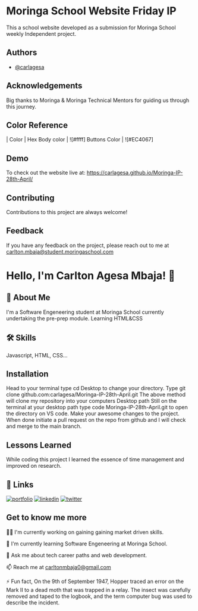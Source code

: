 
# Moringa School Website Friday IP

This a school website developed as a submission for
Moringa School weekly Independent project.

## Authors

- [@carlagesa](https://github.com/carlagesa)

## Acknowledgements

 Big thanks to Moringa & Moringa Technical Mentors for guiding us
 through this journey.

## Color Reference

| Color              |  Hex
Body color           | ![#ffff]
Buttons Color        | ![#EC4067]

## Demo

To check out the website live at:
<https://carlagesa.github.io/Moringa-IP-28th-April/>

## Contributing

Contributions to this project are always welcome!

## Feedback

If you have any feedback on the project, please reach out to me at
 carlton.mbaja@student.moringaschool.com

# Hello, I'm Carlton Agesa Mbaja! 👋

## 🚀 About Me

I'm a Software Engeneering student at Moringa School
currently undertaking the pre-prep module.
Learning HTML&CSS

## 🛠 Skills

Javascript, HTML, CSS...

## Installation

Head to your terminal  type cd Desktop to change your directory.
Type    git clone github.com:carlagesa/Moringa-IP-28th-April.git
The above method will clone my repository into your computers Desktop path
Still on the terminal at your desktop path type code Moringa-IP-28th-April.git to open the directory on VS code.
Make your awesome changes to the project.
When done initiate a pull request on the repo from github and I will check and merge to the main branch.

## Lessons Learned

While coding this project I learned the essence of time management and improved on research.

## 🔗 Links

[![portfolio](https://img.shields.io/badge/my_portfolio-000?style=for-the-badge&logo=ko-fi&logoColor=white)](https://github.com/carlagesa)
[![linkedin](https://img.shields.io/badge/linkedin-0A66C2?style=for-the-badge&logo=linkedin&logoColor=white)](https://www.linkedin.com/in/carlton-agesa/)
[![twitter](https://img.shields.io/badge/twitter-1DA1F2?style=for-the-badge&logo=twitter&logoColor=white)](https://twitter.com/techguy_ke)

## Get to know me more

👩‍💻 I'm currently working on gaining gaining market driven skills.

🧠 I'm currently learning Software Engeneering at Moringa School.

💬 Ask me about tech career paths and web development.

📫 Reach me at carltonmbaja0@gmail.com

⚡️ Fun fact, On the 9th of September 1947, Hopper traced an error on
the Mark II to a dead moth that was trapped in a relay. The insect
was carefully removed and taped to the logbook, and the term
computer bug was used to describe the incident.
